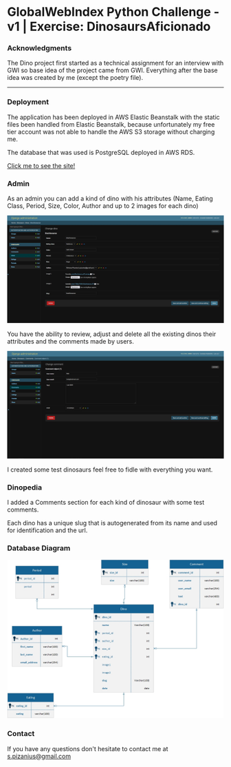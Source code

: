 # GlobalWebIndex Python Challenge - v1 | Exercise: DinosaursAficionado

### Acknowledgments 
The Dino project first started as a technical assignment for an interview with GWI so base idea of the project came
from GWI. Everything after the base idea was created by me (except the poetry file).

---

### Deployment
The application has been deployed in AWS Elastic Beanstalk with the static files been handled from Elastic Beanstalk,
because unfortunately my free tier account was not able to handle the AWS S3 storage without charging me.

The database that was used is PostgreSQL deployed in AWS RDS. 

[Click me to see the site!](http://djangodinopediablog-env.eba-umebnduf.eu-south-1.elasticbeanstalk.com/)

### Admin
As an admin you can add a kind of dino with his attributes (Name, Eating Class, Period, 
Size, Color, Author and up to 2 images for each dino)

![Dino Admin](dino_admin.jpg)

You have the ability to review, adjust and delete all the existing dinos their attributes
and the comments made by users.

![Dino Admin 2](dino_admin_2.jpg)

I created some test dinosaurs feel free to fidle with everything you want.

### Dinopedia

I added a Comments section for each kind of dinosaur with some test comments.

Each dino has a unique slug that is autogenerated from its name and used for identification and the url.

### Database Diagram

![Diagram for the dino Database](dino_db.jpg)

### Contact
If you have any questions don't hesitate to contact me at <s.pizanius@gmail.com>

